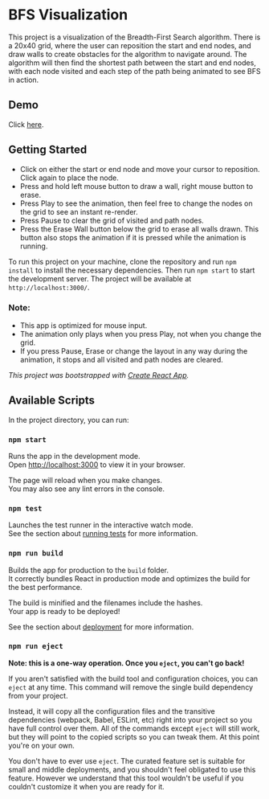 # BFS Visualization

This project is a visualization of the Breadth-First Search algorithm. There is a 20x40 grid, where the user can 
reposition the start and end nodes, and draw walls to create obstacles for the algorithm to navigate around. 
The algorithm will then find the shortest path between the start and end nodes, 
with each node visited and each step of the path being animated to see BFS in action.

## Demo

Click [here](https://zsoltbanyai.github.io/pathfinding-react/).

## Getting Started

* Click on either the start or end node and move your cursor to reposition. Click again to place the node.
* Press and hold left mouse button to draw a wall, right mouse button to erase.
* Press Play to see the animation, then feel free to change the nodes on the grid to see an instant re-render.
* Press Pause to clear the grid of visited and path nodes.
* Press the Erase Wall button below the grid to erase all walls drawn. This button also stops the animation if it is pressed while the animation is running.


To run this project on your machine, clone the repository and run `npm install` to install the necessary dependencies. Then run `npm start` to start the development server. The project will be available at `http://localhost:3000/`.
  
### Note:

- This app is optimized for mouse input.
- The animation only plays when you press Play, not when you change the grid.
- If you press Pause, Erase or change the layout in any way during the animation, it stops and all visited and path nodes are cleared.


*This project was bootstrapped with [Create React App](https://github.com/facebook/create-react-app).*

## Available Scripts

In the project directory, you can run:

### `npm start`

Runs the app in the development mode.\
Open [http://localhost:3000](http://localhost:3000) to view it in your browser.

The page will reload when you make changes.\
You may also see any lint errors in the console.

### `npm test`

Launches the test runner in the interactive watch mode.\
See the section about [running tests](https://facebook.github.io/create-react-app/docs/running-tests) for more information.

### `npm run build`

Builds the app for production to the `build` folder.\
It correctly bundles React in production mode and optimizes the build for the best performance.

The build is minified and the filenames include the hashes.\
Your app is ready to be deployed!

See the section about [deployment](https://facebook.github.io/create-react-app/docs/deployment) for more information.

### `npm run eject`

**Note: this is a one-way operation. Once you `eject`, you can't go back!**

If you aren't satisfied with the build tool and configuration choices, you can `eject` at any time. This command will remove the single build dependency from your project.

Instead, it will copy all the configuration files and the transitive dependencies (webpack, Babel, ESLint, etc) right into your project so you have full control over them. All of the commands except `eject` will still work, but they will point to the copied scripts so you can tweak them. At this point you're on your own.

You don't have to ever use `eject`. The curated feature set is suitable for small and middle deployments, and you shouldn't feel obligated to use this feature. However we understand that this tool wouldn't be useful if you couldn't customize it when you are ready for it.
